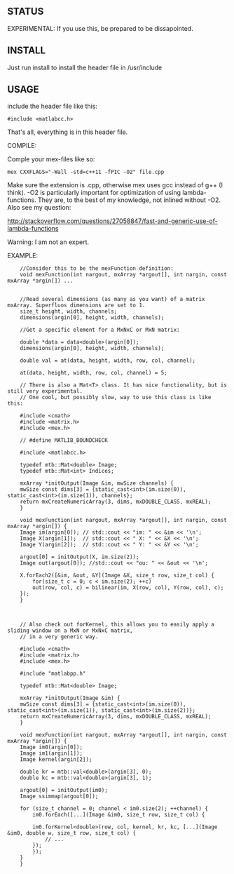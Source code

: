 ## STATUS

EXPERIMENTAL: If you use this, be prepared to be dissapointed.

## INSTALL

Just run install to install the header file in /usr/include

## USAGE

include the header file like this:

    #include <matlabcc.h>

That's all, everything is in this header file.

COMPILE:

Comple your mex-files like so:

    mex CXXFLAGS="-Wall -std=c++11 -fPIC -O2" file.cpp

Make sure the extension is .cpp, otherwise mex uses gcc instead of g++ (I think).
-O2 is particularly important for optimization of using lambda-functions. They are,
to the best of my knowledge, not inlined without -O2. Also see my question:

http://stackoverflow.com/questions/27058847/fast-and-generic-use-of-lambda-functions

Warning: I am not an expert.

EXAMPLE:

        //Consider this to be the mexFunction definition:
        void mexFunction(int nargout, mxArray *argout[], int nargin, const mxArray *argin[]) ...


        //Read several dimensions (as many as you want) of a matrix mxArray. Superfluos dimensions are set to 1.
        size_t height, width, channels;
        dimensions(argin[0], height, width, channels);

        //Get a specific element for a MxNxC or MxN matrix:

        double *data = data<double>(argin[0]);
        dimensions(argin[0], height, width, channels);

        double val = at(data, height, width, row, col, channel);

        at(data, height, width, row, col, channel) = 5;

        // There is also a Mat<T> class. It has nice functionality, but is still very experimental.
        // One cool, but possibly slow, way to use this class is like this:

        #include <cmath>
        #include <matrix.h>
        #include <mex.h>

        // #define MATLIB_BOUNDCHECK

        #include <matlabcc.h>

        typedef mtb::Mat<double> Image;
        typedef mtb::Mat<int> Indices;

        mxArray *initOutput(Image &im, mwSize channels) {
        mwSize const dims[3] = {static_cast<int>(im.size(0)), static_cast<int>(im.size(1)), channels};
        return mxCreateNumericArray(3, dims, mxDOUBLE_CLASS, mxREAL);
        }

        void mexFunction(int nargout, mxArray *argout[], int nargin, const mxArray *argin[]) {
        Image im(argin[0]); // std::cout << "im: " << &im << '\n';
        Image X(argin[1]);  // std::cout << " X: " << &X << '\n';
        Image Y(argin[2]);  // std::cout << " Y: " << &Y << '\n';
        
        argout[0] = initOutput(X, im.size(2));
        Image out(argout[0]); //std::cout << "ou: " << &out << '\n';
        
        X.forEach2([&im, &out, &Y](Image &X, size_t row, size_t col) {
            for(size_t c = 0; c < im.size(2); ++c)
            out(row, col, c) = bilinear(im, X(row, col), Y(row, col), c);
        });
        }



        // Also check out forKernel, this allows you to easily apply a sliding window on a MxN or MxNxC matrix,
        // in a very generic way.

        #include <cmath>
        #include <matrix.h>
        #include <mex.h>

        #include "matlabpp.h"

        typedef mtb::Mat<double> Image;

        mxArray *initOutput(Image &im) {
        mwSize const dims[3] = {static_cast<int>(im.size(0)), static_cast<int>(im.size(1)), static_cast<int>(im.size(2))};  
        return mxCreateNumericArray(3, dims, mxDOUBLE_CLASS, mxREAL);
        }

        void mexFunction(int nargout, mxArray *argout[], int nargin, const mxArray *argin[]) {
        Image im0(argin[0]);
        Image im1(argin[1]);
        Image kernel(argin[2]);
        
        double kr = mtb::val<double>(argin[3], 0);
        double kc = mtb::val<double>(argin[3], 1);
        
        argout[0] = initOutput(im0);
        Image ssimmap(argout[0]);
        
        for (size_t channel = 0; channel < im0.size(2); ++channel) {
            im0.forEach([...](Image &im0, size_t row, size_t col) {
            
            im0.forKernel<double>(row, col, kernel, kr, kc, [...](Image &im0, double w, size_t row, size_t col) {
                // ... 
            });
            });
        }
        }
